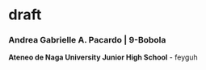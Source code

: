 # draft

### **Andrea Gabrielle A. Pacardo | 9-Bobola**

**Ateneo de Naga University Junior High School**
                                                                                 -
   feyguh
